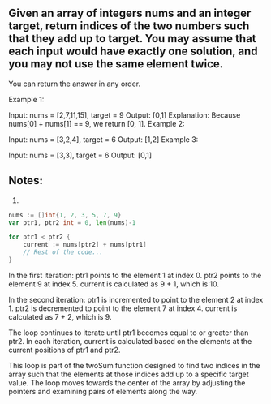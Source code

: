 ## Given an array of integers nums and an integer target, return indices of the two numbers such that they add up to target. You may assume that each input would have exactly one solution, and you may not use the same element twice.

You can return the answer in any order.

 

Example 1:

Input: nums = [2,7,11,15], target = 9
Output: [0,1]
Explanation: Because nums[0] + nums[1] == 9, we return [0, 1].
Example 2:

Input: nums = [3,2,4], target = 6
Output: [1,2]
Example 3:

Input: nums = [3,3], target = 6
Output: [0,1]

## Notes:
1. 
```go
nums := []int{1, 2, 3, 5, 7, 9}
var ptr1, ptr2 int = 0, len(nums)-1

for ptr1 < ptr2 {
    current := nums[ptr2] + nums[ptr1]
    // Rest of the code...
}

```
In the first iteration:
ptr1 points to the element 1 at index 0.
ptr2 points to the element 9 at index 5.
current is calculated as 9 + 1, which is 10.


In the second iteration:
ptr1 is incremented to point to the element 2 at index 1.
ptr2 is decremented to point to the element 7 at index 4.
current is calculated as 7 + 2, which is 9.


The loop continues to iterate until ptr1 becomes equal to or greater than ptr2. In each iteration, current is calculated based on the elements at the current positions of ptr1 and ptr2.

This loop is part of the twoSum function designed to find two indices in the array such that the elements at those indices add up to a specific target value. The loop moves towards the center of the array by adjusting the pointers and examining pairs of elements along the way.
